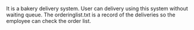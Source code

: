 It is a bakery delivery system. User can delivery using this system without waiting queue. The orderinglist.txt is a record of the deliveries so the employee can check the order list.
